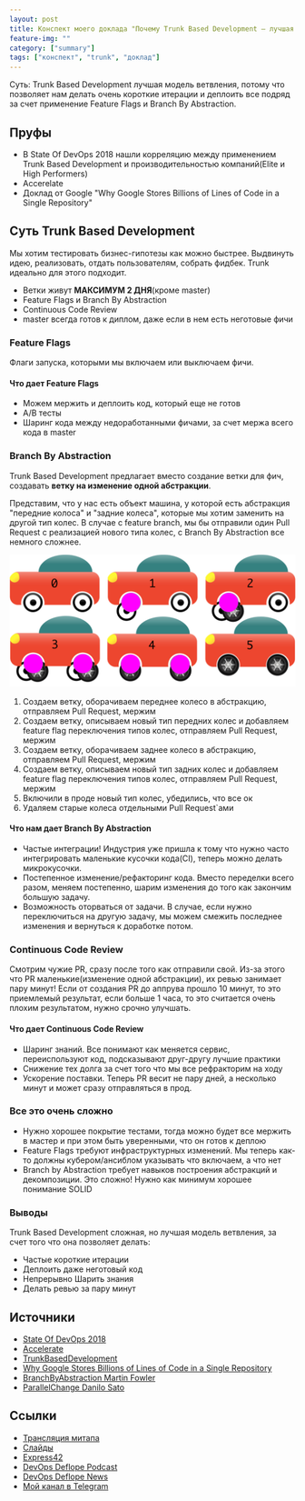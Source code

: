 ```yaml
---
layout: post
title: Конспект моего доклада "Почему Trunk Based Development — лучшая модель ветвления"
feature-img: ""
category: ["summary"]
tags: ["конспект", "trunk", "доклад"]
---
```


Суть: Trunk Based Development лучшая модель ветвления, потому что позволяет нам делать очень короткие итерации и деплоить все подряд за счет применение Feature Flags и Branch By Abstraction.

## Пруфы

* В State Of DevOps 2018 нашли корреляцию между применением Trunk Based Development и производительностью компаний(Elite и High Performers)
* Accerelate
* Доклад от Google "Why Google Stores Billions of Lines of Code in a Single Repository"

## Суть Trunk Based Development

Мы хотим тестировать бизнес-гипотезы как можно быстрее. Выдвинуть идею, реализовать, отдать пользователям, собрать фидбек. Trunk идеально для этого подходит.

* Ветки живут **МАКСИМУМ 2 ДНЯ**(кроме master)
* Feature Flags и Branch By Abstraction
* Continuous Code Review
* master всегда готов к диплом, даже если в нем есть неготовые фичи

### Feature Flags

Флаги запуска, которыми мы включаем или выключаем фичи.

#### Что дает Feature Flags

* Можем мержить и деплоить код, который еще не готов
* A/B тесты
* Шаринг кода между недоработанными фичами, за счет мержа всего кода в master

### Branch By Abstraction

Trunk Based Development предлагает вместо создание ветки для фич, создавать **ветку на изменение одной абстракции**.

Представим, что у нас есть объект машина, у которой есть абстракция "передние колоса" и "задние колеса", которые мы хотим заменить на другой тип колес. В случае с feature branch, мы бы отправили один Pull Request с реализацией нового типа колес, с Branch By Abstraction все немного сложнее.

![ ](/assets/img/2018-12-23/cars.png)

1. Создаем ветку, оборачиваем переднее колесо в абстракцию, отправляем Pull Request, мержим
2. Создаем ветку, описываем новый тип передних колес и добавляем feature flag переключения типов колес, отправляем Pull Request, мержим
3. Создаем ветку, оборачиваем заднее колесо в абстракцию, отправляем Pull Request, мержим
4. Создаем ветку, описываем новый тип задних колес и добавляем feature flag переключения типов колес, отправляем Pull Request, мержим
5. Включили в проде новый тип колес, убедились, что все ок
6. Удаляем старые колеса отдельными Pull Request`ами

#### Что нам дает Branch By Abstraction

* Частые интеграции! Индустрия уже пришла к тому что нужно часто интегрировать маленькие кусочки кода(CI), теперь можно делать микрокусочки.
* Постепенное изменение/рефакторинг кода. Вместо переделки всего разом, меняем постепенно, шарим изменения до того как закончим большую задачу.
* Возможность оторваться от задачи. В случае, если нужно переключиться на другую задачу, мы можем смежить последнее изменения и вернуться к доработке потом.

### Continuous Code Review

Смотрим чужие PR, сразу после того как отправили свой. Из-за этого что PR маленькие(изменение одной абстракции), их ревью занимает пару минут! Если от создания PR до аппрува прошло 10 минут, то это приемлемый результат, если больше 1 часа, то это считается очень плохим результатом, нужно срочно улучшать.

#### Что дает Continuous Code Review

* Шаринг знаний. Все понимают как меняется сервис, переиспользуют код, подсказывают друг-другу лучшие практики
* Снижение тех долга за счет того что мы все рефракторим на ходу
* Ускорение поставки. Теперь PR весит не пару дней, а несколько минут и может сразу отправляться в прод.

### Все это очень сложно

* Нужно хорошее покрытие тестами, тогда можно будет все мержить в мастер и при этом быть уверенными, что он готов к деплою
* Feature Flags требуют инфраструктурных изменений. Мы теперь как-то должны кубером/ансиблом указывать что включаем, а что нет
* Branch by Abstraction требует навыков построения абстракций и декомпозиции. Это сложно! Нужно как минимум хорошее понимание SOLID

### Выводы

Trunk Based Development сложная, но лучшая модель ветвления, за счет того что она позволяет делать:

* Частые короткие итерации
* Деплоить даже неготовый код
* Непрерывно Шарить знания
* Делать ревью за пару минут

## Источники

* [State Of DevOps 2018](https://cloudplatformonline.com/2018-state-of-devops.html)
* [Accelerate](https://www.goodreads.com/book/show/35747076-accelerate)
* [TrunkBasedDevelopment](https://trunkbaseddevelopment.com/)
* [Why Google Stores Billions of Lines of Code in a Single Repository](https://www.youtube.com/watch?v=W71BTkUbdqE)
* [BranchByAbstraction Martin Fowler](https://www.martinfowler.com/bliki/BranchByAbstraction.html)
* [ParallelChange Danilo Sato](https://www.martinfowler.com/bliki/ParallelChange.html)

## Ссылки

* [Трансляция митапа](https://www.youtube.com/watch?v=Iq0Nm_cc0wo)
* [Слайды](https://speakerdeck.com/devopsmoscow/pochiemu-trunk-based-development-luchshaia-modiel-vietvlieniia)
* [Express42](http://express42.com)
* [DevOps Deflope Podcast](https://devopsdeflope.ru)
* [DevOps Deflope News](https://t.me/devops_deflope)
* [Мой канал в Telegram](https://t.me/aladmit_world)